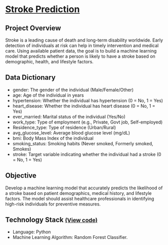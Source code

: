 # [Stroke Prediction](../c.%20Jupyter%20Notebooks/Stroke%20Prediction.ipynb)


## Project Overview
Stroke is a leading cause of death and long-term disability worldwide. Early detection of individuals at risk can help 
in timely intervention and medical care. Using available patient data, the goal is to build a machine learning model 
that predicts whether a person is likely to have a stroke based on demographic, health, and lifestyle factors.

## Data Dictionary
- gender: The gender of the individual (Male/Female/Other)
- age: Age of the individual in years
- hypertension: Whether the individual has hypertension (0 = No, 1 = Yes)
- heart_disease: Whether the individual has heart disease (0 = No, 1 = Yes)
- ever_married: Marital status of the individual (Yes/No)
- work_type: Type of employment (e.g., Private, Govt job, Self-employed)
- Residence_type: Type of residence (Urban/Rural)
- avg_glucose_level: Average blood glucose level (mg/dL)
- bmi: Body Mass Index of the individual
- smoking_status: Smoking habits (Never smoked, Formerly smoked, Smokes)
- stroke: Target variable indicating whether the individual had a stroke (0 = No, 1 = Yes)

## Objective
Develop a machine learning model that accurately predicts the likelihood of a stroke based on patient demographics, 
medical history, and lifestyle factors. The model should assist healthcare professionals in identifying high-risk 
individuals for preventive measures.

## Technology Stack <small> [(View code)](../c.%20Jupyter%20Notebooks/Stroke%20Prediction.ipynb) </small> 
- Language: Python
- Machine Learning Algorithm: Random Forest Classifier.
